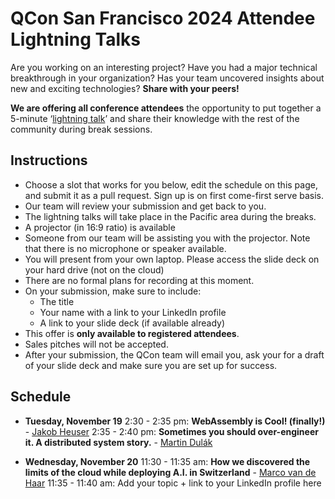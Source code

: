 # QCon San Francisco 2024 Attendee Lightning Talks

Are you working on an interesting project? Have you had a major technical breakthrough in your organization? Has your team uncovered insights about new and exciting technologies? **Share with your peers!**

**We are offering all conference attendees** the opportunity to put together a 5-minute ‘[lightning talk](https://en.wikipedia.org/wiki/Lightning_talk)’ and share their knowledge with the rest of the community during break sessions.

## Instructions
- Choose a slot that works for you below, edit the schedule on this page, and submit it as a pull request. Sign up is on first come-first serve basis.
- Our team will review your submission and get back to you.
- The lightning talks will take place in the Pacific area during the breaks.
- A projector (in 16:9 ratio) is available
- Someone from our team will be assisting you with the projector. Note that there is no microphone or speaker available.
- You will present from your own laptop. Please access the slide deck on your hard drive (not on the cloud)
- There are no formal plans for recording at this moment.
- On your submission, make sure to include:
  - The title
  - Your name with a link to your LinkedIn profile
  - A link to your slide deck (if available already)
- This offer is **only available to registered attendees**.
- Sales pitches will not be accepted.
- After your submission, the QCon team will email you, ask your for a draft of your slide deck and make sure you are set up for success.

## Schedule
- **Tuesday, November 19**
2:30 - 2:35 pm: **WebAssembly is Cool! (finally!)** - [Jakob Heuser](https://www.linkedin.com/in/jakobheuser)
2:35 - 2:40 pm: **Sometimes you should over-engineer it. A distributed system story.** - [Martin Dulák](https://www.linkedin.com/in/dulak/)
  
- **Wednesday, November 20**
11:30 - 11:35 am: **How we discovered the limits of the cloud while deploying A.I. in Switzerland** - [Marco van de Haar](https://www.linkedin.com/in/marco-van-de-haar-0137b628)
11:35 - 11:40 am: Add your topic + link to your LinkedIn profile here
